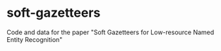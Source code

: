 # soft-gazetteers
Code and data for the paper "Soft Gazetteers for Low-resource Named Entity Recognition"
